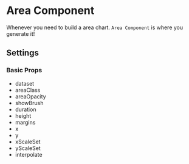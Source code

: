 # Area Component

Whenever you need to build a area chart. `Area Component` is where you generate it!

## Settings

### Basic Props

- dataset
- areaClass
- areaOpacity
- showBrush
- duration
- height
- margins
- x
- y
- xScaleSet
- yScaleSet
- interpolate
